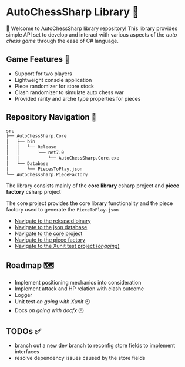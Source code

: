 # AutoChessSharp Library 🤼

👋 Welcome to AutoChessSharp library repository! This library provides simple API set to develop and interact with various aspects of the _auto chess game_ through the ease of C# language.

## Game Features 🍎

- Support for two players
- Lightweight console application
- Piece randomizer for store stock
- Clash randomizer to simulate auto chess war
- Provided rarity and arche type properties for pieces

## Repository Navigation 🔎

```txt
src
├── AutoChessSharp.Core
│   ├── bin
│   │   └── Release
│   │       └── net7.0
│   │           └── AutoChessSharp.Core.exe 
│   └── Database
│       └── PiecesToPlay.json    
└── AutoChessSharp.PieceFactory
```

The library consists mainly of the **core library** csharp project and **piece factory** csharp project

The core project provides the core library functionality and the piece factory used to generate the `PieceToPlay.json`

- [Navigate to the released binary](./src/AutoChessSharp.Core/bin/Release/net7.0)
- [Navigate to the json database](./src/AutoChessSharp.Core/Database)
- [Navigate to the core project](./src/AutoChessSharp.Core/)
- [Navigate to the piece factory](./src/AutoChessSharp.PieceFactory/)
- [Navigate to the Xunit test project (_ongoing_)](./src/AutoChessSharp.XTest/)

## Roadmap 🗺️

- Implement positioning mechanics into consideration
- Implement attack and HP relation with clash outcome
- Logger
- Unit test _on going with Xunit_ 🕙
- Docs _on going with docfx_ 🕙

## TODOs ✅

- branch out a new dev branch to reconfig store fields to implement interfaces
- resolve dependency issues caused by the store fields
